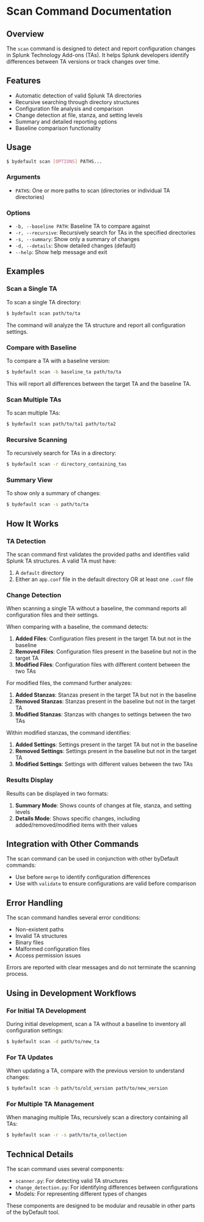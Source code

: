 # Scan Command Documentation

## Overview

The `scan` command is designed to detect and report configuration changes in Splunk Technology Add-ons (TAs). It helps Splunk developers identify differences between TA versions or track changes over time.

## Features

- Automatic detection of valid Splunk TA directories
- Recursive searching through directory structures
- Configuration file analysis and comparison
- Change detection at file, stanza, and setting levels
- Summary and detailed reporting options
- Baseline comparison functionality

## Usage

```bash
$ bydefault scan [OPTIONS] PATHS...
```

### Arguments

- `PATHS`: One or more paths to scan (directories or individual TA directories)

### Options

- `-b, --baseline PATH`: Baseline TA to compare against
- `-r, --recursive`: Recursively search for TAs in the specified directories
- `-s, --summary`: Show only a summary of changes
- `-d, --details`: Show detailed changes (default)
- `--help`: Show help message and exit

## Examples

### Scan a Single TA

To scan a single TA directory:

```bash
$ bydefault scan path/to/ta
```

The command will analyze the TA structure and report all configuration settings.

### Compare with Baseline

To compare a TA with a baseline version:

```bash
$ bydefault scan -b baseline_ta path/to/ta
```

This will report all differences between the target TA and the baseline TA.

### Scan Multiple TAs

To scan multiple TAs:

```bash
$ bydefault scan path/to/ta1 path/to/ta2
```

### Recursive Scanning

To recursively search for TAs in a directory:

```bash
$ bydefault scan -r directory_containing_tas
```

### Summary View

To show only a summary of changes:

```bash
$ bydefault scan -s path/to/ta
```

## How It Works

### TA Detection

The scan command first validates the provided paths and identifies valid Splunk TA structures. A valid TA must have:

1. A `default` directory
2. Either an `app.conf` file in the default directory OR at least one `.conf` file

### Change Detection

When scanning a single TA without a baseline, the command reports all configuration files and their settings.

When comparing with a baseline, the command detects:

1. **Added Files**: Configuration files present in the target TA but not in the baseline
2. **Removed Files**: Configuration files present in the baseline but not in the target TA
3. **Modified Files**: Configuration files with different content between the two TAs

For modified files, the command further analyzes:

1. **Added Stanzas**: Stanzas present in the target TA but not in the baseline
2. **Removed Stanzas**: Stanzas present in the baseline but not in the target TA
3. **Modified Stanzas**: Stanzas with changes to settings between the two TAs

Within modified stanzas, the command identifies:

1. **Added Settings**: Settings present in the target TA but not in the baseline
2. **Removed Settings**: Settings present in the baseline but not in the target TA
3. **Modified Settings**: Settings with different values between the two TAs

### Results Display

Results can be displayed in two formats:

1. **Summary Mode**: Shows counts of changes at file, stanza, and setting levels
2. **Details Mode**: Shows specific changes, including added/removed/modified items with their values

## Integration with Other Commands

The scan command can be used in conjunction with other byDefault commands:

- Use before `merge` to identify configuration differences
- Use with `validate` to ensure configurations are valid before comparison

## Error Handling

The scan command handles several error conditions:

- Non-existent paths
- Invalid TA structures
- Binary files
- Malformed configuration files
- Access permission issues

Errors are reported with clear messages and do not terminate the scanning process.

## Using in Development Workflows

### For Initial TA Development

During initial development, scan a TA without a baseline to inventory all configuration settings:

```bash
$ bydefault scan -d path/to/new_ta
```

### For TA Updates

When updating a TA, compare with the previous version to understand changes:

```bash
$ bydefault scan -b path/to/old_version path/to/new_version
```

### For Multiple TA Management

When managing multiple TAs, recursively scan a directory containing all TAs:

```bash
$ bydefault scan -r -s path/to/ta_collection
```

## Technical Details

The scan command uses several components:

- `scanner.py`: For detecting valid TA structures
- `change_detection.py`: For identifying differences between configurations
- Models: For representing different types of changes

These components are designed to be modular and reusable in other parts of the byDefault tool. 